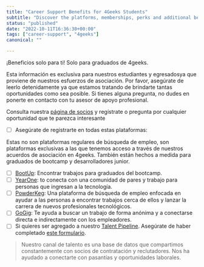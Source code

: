 ```yaml
---
title: "Career Support Benefits for 4Geeks Students"
subtitle: "Discover the platforms, memberships, perks and additional benefits we have available for all 4Geeks Students."
status: "published"
date: "2022-10-11T16:36:30+00:00"
tags: ["career-support", "4geeks"]
canonical: ""

---
```


¡Beneficios solo para ti! Solo para graduados de 4geeks. 

Esta información es exclusiva para nuestros estudiantes y egresados ​​ya que proviene de nuestros esfuerzos de asociación. Por favor, asegúrate de leerlo detenidamente ya que estamos tratando de brindarte tantas oportunidades como sea posible. Si tienes alguna pregunta, no dudes en ponerte en contacto con tu asesor de apoyo profesional.

Consulta nuestra [página de socios](https://www.notion.so/4geeksacademy/Our-partners-projects-communities-and-hiring-opportunities-9e0a9eaba0264b26abfd59a8bb682244) y regístrate o pregunta por cualquier oportunidad que te parezca interesante

- [ ] Asegúrate de registrarte en todas estas plataformas:  

Estas no son plataformas regulares de búsqueda de empleo, son plataformas exclusivas a las que tenemos acceso a través de nuestros acuerdos de asociación en 4geeks. También están hechos a medida para graduados de bootcamp y desarrolladores junior. 

- [ ] [BootUp](https://www.joinbootup.com/): Encontrar trabajos para graduados del bootcamp.
- [ ] [YearOne](https://app.joinyearone.io/users/sign_in): to conecta con una comunidad de pares y trabajo para personas que ingresan a la tecnología.
- [ ] [PowderKeg](https://powderkeg.com/tech-jobs/): Una plataforma de búsqueda de empleo enfocada en ayudar a las personas a encontrar trabajos cerca de ellos y lanzar la carrera de nuevos profesionales tecnológicos.
- [ ] [GoGig](http://my.gogig.com/): Te ayuda a buscar un trabajo de forma anónima y a conectarse directa e indirectamente con los empleadores.
- [ ] Si quieres ser agregado a nuestro [Talent Pipeline](https://4geeksacademy.notion.site/Talent-Pipeline-4Geeks-Academy-USA-ef91aba17f9c4964bf7972396d190bdf). Asegúrate de haber completado [este formulario](https://docs.google.com/forms/d/11SZSOhKwl9awWHtKSWMDcv9JSbfTKiKoFu-cTN0NX0I/edit#responses). 

> Nuestro canal de talento es una base de datos que compartimos constantemente con socios de contratación y reclutadores. Nos ha ayudado a conectarte con pasantías y oportunidades laborales.
